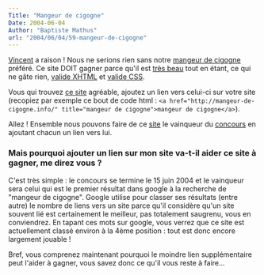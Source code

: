```yaml
---
Title: "Mangeur de cigogne"
Date: 2004-06-04
Author: "Baptiste Mathus"
url: "2004/06/04/59-mangeur-de-cigogne"
---
```




[Vincent](http://www.genezys.net) a raison ! Nous ne serions rien sans
notre [mangeur de
cigogne](http://mangeur-de-cigogne.info "mangeur de cigogne") préféré.
Ce site DOIT gagner parce qu'il est [très
beau](http://mangeur-de-cigogne.info "mangeur de cigogne") tout en
étant, ce qui ne gâte rien, [valide
XHTML](http://validator.w3.org/check?verbose=1&uri=http%3A//mangeur-de-cigogne.info/)
et [valide
CSS](http://jigsaw.w3.org/css-validator/validator?profile=css2&warning=2&uri=http%3A//mangeur-de-cigogne.info/).

Vous qui trouvez [ce
site](http://mangeur-de-cigogne.info "mangeur de cigogne") agréable,
ajoutez un lien vers celui-ci sur votre site (recopiez par exemple ce
bout de code html :
`<a href="http://mangeur-de-cigogne.info/" title="mangeur de cigogne">mangeur de cigogne</a>`).

Allez ! Ensemble nous pouvons faire de ce
[site](http://mangeur-de-cigogne.info "mangeur de cigogne") le vainqueur
du [concours](http://concours.promo-web.org/) en ajoutant chacun un lien
vers lui.

### Mais pourquoi ajouter un lien sur mon site va-t-il aider ce site à gagner, me direz vous ?

C'est très simple : le concours se termine le 15 juin 2004 et le
vainqueur sera celui qui est le premier résultat dans google à la
recherche de "mangeur de cigogne". Google utilise pour classer ses
résultats (entre autre) le nombre de liens vers un site parce qu'il
considère qu'un site souvent lié est certainement le meilleur, pas
totalement saugrenu, vous en conviendrez. En tapant ces mots sur google,
vous verrez que ce site est actuellement classé environ à la 4ème
position : tout est donc encore largement jouable !

Bref, vous comprenez maintenant pourquoi le moindre lien supplémentaire
peut l'aider à gagner, vous savez donc ce qu'il vous reste à faire...

